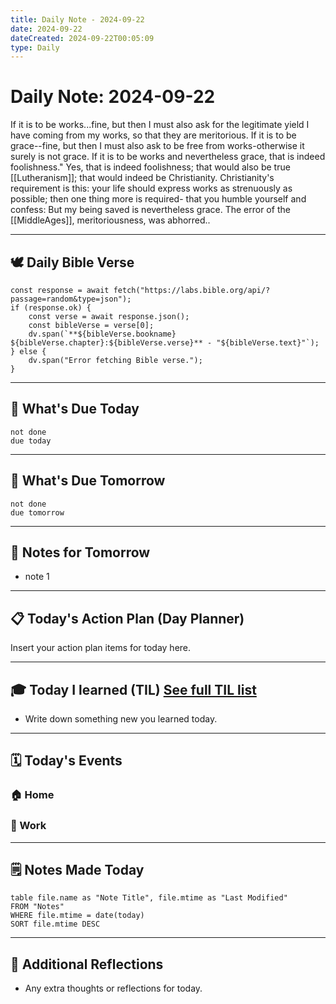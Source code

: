 ```yaml
---
title: Daily Note - 2024-09-22
date: 2024-09-22
dateCreated: 2024-09-22T00:05:09
type: Daily
---
```


# Daily Note: 2024-09-22

 If it is to be works...fine, but then I must also ask for the legitimate yield I have coming from my works, so that they are meritorious. If it is to be grace--fine, but then I must also ask to be free from works-otherwise it surely is not grace. If it is to be works and nevertheless grace, that is indeed foolishness." Yes, that is indeed foolishness; that would also be true [[Lutheranism]]; that would indeed be Christianity. Christianity's requirement is this: your life should express works as strenuously as possible; then one thing more is required- that you humble yourself and confess: But my being saved is nevertheless grace. The error of the [[MiddleAges]], meritoriousness, was abhorred..
 
---
## 🕊️ Daily Bible Verse

```dataviewjs
const response = await fetch("https://labs.bible.org/api/?passage=random&type=json");
if (response.ok) {
    const verse = await response.json();
    const bibleVerse = verse[0];
    dv.span(`**${bibleVerse.bookname} ${bibleVerse.chapter}:${bibleVerse.verse}** - "${bibleVerse.text}"`);
} else {
    dv.span("Error fetching Bible verse.");
}
```

---
## 📆 What's Due Today
```tasks
not done
due today
```

---
## 📆 What's Due Tomorrow
```tasks
not done
due tomorrow
```

---

## 📝 Notes for Tomorrow
- note 1
---

## 📋 Today's Action Plan (Day Planner)
Insert your action plan items for today here.

---

## 🎓 Today I learned (TIL) [See full TIL list](TIL.md)
- Write down something new you learned today.

---

## 🗓️ Today's Events

### 🏠 Home

### 🏢 Work


---

## 🗒️ Notes Made Today
```dataview
table file.name as "Note Title", file.mtime as "Last Modified"
FROM "Notes"
WHERE file.mtime = date(today)
SORT file.mtime DESC
```

---

## 💭 Additional Reflections
- Any extra thoughts or reflections for today.

